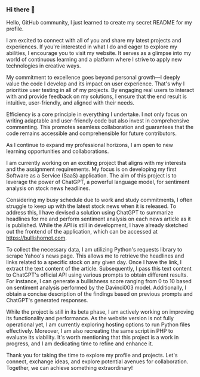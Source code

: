 ### Hi there 👋
Hello, GitHub community, I just learned to create my secret README for my profile. 

I am excited to connect with all of you and share my latest projects and experiences. If you're interested in what I do and eager to explore my abilities, I encourage you to visit my website. It serves as a glimpse into my world of continuous learning and a platform where I strive to apply new technologies in creative ways.

My commitment to excellence goes beyond personal growth—I deeply value the code I develop and its impact on user experience. That's why I prioritize user testing in all of my projects. By engaging real users to interact with and provide feedback on my solutions, I ensure that the end result is intuitive, user-friendly, and aligned with their needs.

Efficiency is a core principle in everything I undertake. I not only focus on writing adaptable and user-friendly code but also invest in comprehensive commenting. This promotes seamless collaboration and guarantees that the code remains accessible and comprehensible for future contributors.

As I continue to expand my professional horizons, I am open to new learning opportunities and collaborations.

I am currently working on an exciting project that aligns with my interests and the assignment requirements. My focus is on developing my first Software as a Service (SaaS) application. The aim of this project is to leverage the power of ChatGPT, a powerful language model, for sentiment analysis on stock news headlines.

Considering my busy schedule due to work and study commitments, I often struggle to keep up with the latest stock news when it is released. To address this, I have devised a solution using ChatGPT to summarize headlines for me and perform sentiment analysis on each news article as it is published. While the API is still in development, I have already sketched out the frontend of the application, which can be accessed at https://bullishornot.com.

To collect the necessary data, I am utilizing Python's requests library to scrape Yahoo's news page. This allows me to retrieve the headlines and links related to a specific stock on any given day. Once I have the link, I extract the text content of the article. Subsequently, I pass this text content to ChatGPT's official API using various prompts to obtain different results. For instance, I can generate a bullishness score ranging from 0 to 10 based on sentiment analysis performed by the Davinci003 model. Additionally, I obtain a concise description of the findings based on previous prompts and ChatGPT's generated responses.

While the project is still in its beta phase, I am actively working on improving its functionality and performance. As the website version is not fully operational yet, I am currently exploring hosting options to run Python files effectively. Moreover, I am also recreating the same script in PHP to evaluate its viability. It's worth mentioning that this project is a work in progress, and I am dedicating time to refine and enhance it.

Thank you for taking the time to explore my profile and projects. Let's connect, exchange ideas, and explore potential avenues for collaboration. Together, we can achieve something extraordinary!

<!--
**aleonel/aleonel** is a ✨ _special_ ✨ repository because its `README.md` (this file) appears on your GitHub profile.

Here are some ideas to get you started:

- 🔭 I’m currently working on ...
- 🌱 I’m currently learning ...
- 👯 I’m looking to collaborate on ...
- 🤔 I’m looking for help with ...
- 💬 Ask me about ...
- 📫 How to reach me: ...
- 😄 Pronouns: ...
- ⚡ Fun fact: ...
-->
